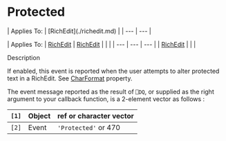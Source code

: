 




<h1 class="heading"><span class="name">Protected</span></h1>
| Applies To: | [RichEdit](./richedit.md) |
| --- | ---  |

| Applies To: | [RichEdit](./richedit.md) | [RichEdit](./richedit.md) |  |  |
| --- | --- | ---  |
| [RichEdit](./richedit.md) |  |  |


Description


If enabled, this event is reported when the user attempts to alter protected text in a RichEdit. See [CharFormat](./charformat.md) property.


The event message reported as the result of `⎕DQ`, or supplied as the right argument to your callback function, is a 2-element vector as follows :

| `[1]` | Object | ref or character vector |
| --- | --- | ---  |
| `[2]` | Event | `'Protected'` or 470 |



